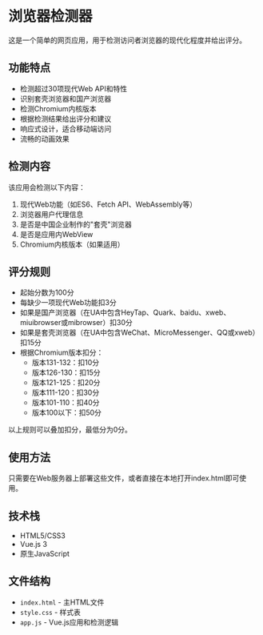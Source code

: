 # 浏览器检测器

这是一个简单的网页应用，用于检测访问者浏览器的现代化程度并给出评分。

## 功能特点

- 检测超过30项现代Web API和特性
- 识别套壳浏览器和国产浏览器
- 检测Chromium内核版本
- 根据检测结果给出评分和建议
- 响应式设计，适合移动端访问
- 流畅的动画效果

## 检测内容

该应用会检测以下内容：

1. 现代Web功能（如ES6、Fetch API、WebAssembly等）
2. 浏览器用户代理信息
3. 是否是中国企业制作的"套壳"浏览器
4. 是否是应用内WebView
5. Chromium内核版本（如果适用）

## 评分规则

- 起始分数为100分
- 每缺少一项现代Web功能扣3分
- 如果是国产浏览器（在UA中包含HeyTap、Quark、baidu、xweb、miuibrowser或mibrowser）扣30分
- 如果是套壳浏览器（在UA中包含WeChat、MicroMessenger、QQ或xweb）扣15分
- 根据Chromium版本扣分：
  - 版本131-132：扣10分
  - 版本126-130：扣15分
  - 版本121-125：扣20分
  - 版本111-120：扣30分
  - 版本101-110：扣40分
  - 版本100以下：扣50分

以上规则可以叠加扣分，最低分为0分。

## 使用方法

只需要在Web服务器上部署这些文件，或者直接在本地打开index.html即可使用。

## 技术栈

- HTML5/CSS3
- Vue.js 3
- 原生JavaScript

## 文件结构

- `index.html` - 主HTML文件
- `style.css` - 样式表
- `app.js` - Vue.js应用和检测逻辑 